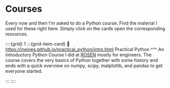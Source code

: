 # Courses

Every now and then I'm asked to do a Python course. Find the material I used for these right here. Simply click on the cards open the corresponding resources.

::::{grid} 1
:::{grid-item-card} 
:link: https://jneines.github.io/practical_python/intro.html
Practical Python
^^^
An introductory Python Course I did at [ROSEN](https://www.rosen-group.com/en) mostly for engineers. The course covers the very basics of Python together with some history and ends with a quick overview on numpy, scipy, matplotlib, and pandas to get everyone started.

:::
::::

